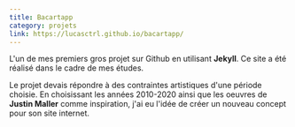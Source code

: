 ```yaml
---
title: Bacartapp
category: projets
link: https://lucasctrl.github.io/bacartapp/
---
```


L'un de mes premiers gros projet sur Github en utilisant **Jekyll**. Ce site a été réalisé dans le cadre de mes études.

Le projet devais répondre à des contraintes artistiques d'une période choisie. En choisissant les années 2010-2020 ainsi que les oeuvres de **Justin Maller** comme inspiration, j'ai eu l'idée de créer un nouveau concept pour son site internet.